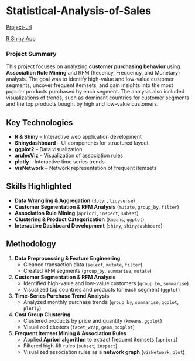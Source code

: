 # Statistical-Analysis-of-Sales

[Project-url](https://swintabel.github.io/Statistical-Analysis-of-Sales/sales.html)

[R Shiny App](http://swintabel.shinyapps.io/Sales)

### Project Summary

This project focuses on analyzing **customer purchasing behavior** using **Association Rule Mining** and RFM (Recency, Frequency, and Monetary) analysis. The goal was to identify high-value and low-value customer segments, uncover frequent itemsets, and gain insights into the most popular products purchased by each segment. The analysis also included visualizations of trends, such as dominant countries for customer segments and the top products bought by high and low-value customers.

## **Key Technologies**

- **R & Shiny** – Interactive web application development
- **Shinydashboard** – UI components for structured layout
- **ggplot2** – Data visualization
- **arulesViz** – Visualization of association rules
- **plotly** – Interactive time series trends
- **visNetwork** – Network representation of frequent itemsets

## **Skills Highlighted**

- **Data Wrangling & Aggregation** (`dplyr`, `tidyverse`)
- **Customer Segmentation & RFM Analysis** (`mutate`, `group_by`, `filter`)
- **Association Rule Mining** (`apriori`, `inspect`, `subset`)
- **Clustering & Product Categorization** (`kmeans`, `ggplot`)
- **Interactive Dashboard Development** (`shiny`, `shinydashboard`)

## **Methodology**

1. **Data Preprocessing & Feature Engineering**
    - Cleaned transaction data (`select`, `mutate`, `filter`)
    - Created RFM segments (`group_by`, `summarise`, `mutate`)
2. **Customer Segmentation & RFM Analysis**
    - Identified high-value and low-value customers (`group_by`, `summarise`)
    - Visualized top countries and products for each segment (`ggplot`)
3. **Time-Series Purchase Trend Analysis**
    - Analyzed monthly purchase trends (`group_by`, `summarise`, `ggplot`, `plotly`)
4. **Cost Group Clustering**
    - Clustered products by price and quantity (`kmeans`, `ggplot`)
    - Visualized clusters (`facet_wrap`, `geom_boxplot`)
5. **Frequent Itemset Mining & Association Rules**
    - Applied **Apriori algorithm** to extract frequent itemsets (`apriori`)
    - Filtered high-lift rules (`subset`, `inspect`)
    - Visualized association rules as a **network graph** (`visNetwork`, `plot`)

